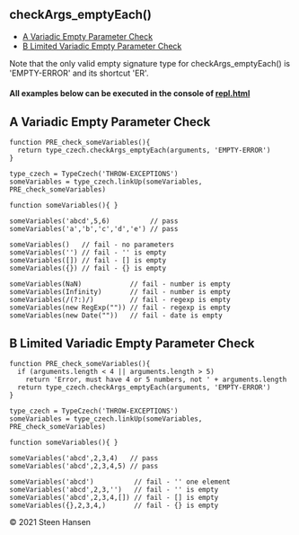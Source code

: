 
## checkArgs_emptyEach()

  -  [A Variadic Empty Parameter Check](#A)  
  -  [B Limited Variadic Empty Parameter Check](#B)  

Note that the only valid empty signature type for checkArgs_emptyEach() is 'EMPTY-ERROR' and its shortcut 'ER'.
#### All examples below can be executed in the console of [repl.html](../../test-collection/repl.html)

## A Variadic Empty Parameter Check<a name="A"></a>
  
```
function PRE_check_someVariables(){
  return type_czech.checkArgs_emptyEach(arguments, 'EMPTY-ERROR')
}

type_czech = TypeCzech('THROW-EXCEPTIONS')
someVariables = type_czech.linkUp(someVariables, PRE_check_someVariables) 

function someVariables(){ }

someVariables('abcd',5,6)          // pass
someVariables('a','b','c','d','e') // pass

someVariables()   // fail - no parameters
someVariables('') // fail - '' is empty
someVariables([]) // fail - [] is empty
someVariables({}) // fail - {} is empty

someVariables(NaN)            // fail - number is empty
someVariables(Infinity)       // fail - number is empty
someVariables(/(?:)/)         // fail - regexp is empty
someVariables(new RegExp("")) // fail - regexp is empty
someVariables(new Date(""))   // fail - date is empty

```

## B Limited Variadic Empty Parameter  Check<a name="B"></a>
  
```
function PRE_check_someVariables(){
  if (arguments.length < 4 || arguments.length > 5) 
    return 'Error, must have 4 or 5 numbers, not ' + arguments.length
  return type_czech.checkArgs_emptyEach(arguments, 'EMPTY-ERROR')
}

type_czech = TypeCzech('THROW-EXCEPTIONS')
someVariables = type_czech.linkUp(someVariables, PRE_check_someVariables) 

function someVariables(){ }

someVariables('abcd',2,3,4)   // pass
someVariables('abcd',2,3,4,5) // pass

someVariables('abcd')          // fail - '' one element  
someVariables('abcd',2,3,'')   // fail - '' is empty   
someVariables('abcd',2,3,4,[]) // fail - [] is empty   
someVariables({},2,3,4,)       // fail - {} is empty

```







 &copy; 2021 Steen Hansen



